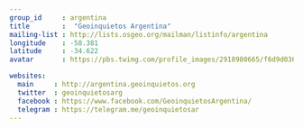 ```yaml
---
group_id     : argentina
title        :  "Geoinquietos Argentina"
mailing-list : http://lists.osgeo.org/mailman/listinfo/argentina
longitude    : -58.381
latitude     : -34.622
avatar       : https://pbs.twimg.com/profile_images/2918980665/f6d9d0362a7b8d1240235b8ae8ea82d2.png

websites:
  main     : http://argentina.geoinquietos.org
  twitter  : geoinquietosarg
  facebook : https://www.facebook.com/GeoinquietosArgentina/ 
  telegram : https://telegram.me/geoinquietosar
---
```

